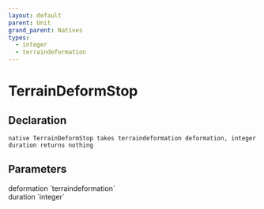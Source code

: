```yaml
---
layout: default
parent: Unit
grand_parent: Natives
types:
  - integer
  - terraindeformation
---
```


# TerrainDeformStop

## Declaration

```
native TerrainDeformStop takes terraindeformation deformation, integer duration returns nothing
```

## Parameters
<dl>
  <dt>deformation `terraindeformation`</dt>
  <dd></dd>

  <dt>duration `integer`</dt>
  <dd></dd>
</dl>